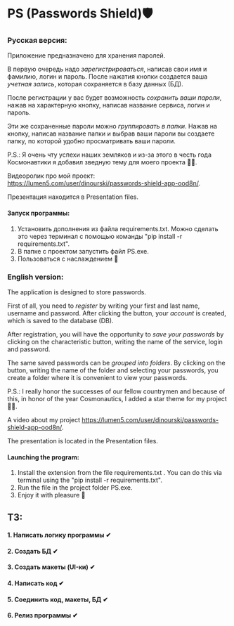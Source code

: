 # PS (Passwords Shield)🛡

### Русская версия:

Приложение предназначено для хранения паролей.

В первую очередь надо *зарегистрироваться*, написав свои имя и фамилию, логин и
пароль. После нажатия кнопки создается ваша *учетная запись*, которая
сохраняется в базу данных (БД).

После регистрации у вас будет возможность *сохранить ваши пароли*, нажав на
характерную кнопку, написав название сервиса, логин и пароль.

Эти же сохраненные пароли можно *группировать в папки*. Нажав на кнопку,
написав
название папки и выбрав ваши пароли вы создаете папку, по которой удобно
просматривать ваши пароли.

P.S.: Я очень чту успехи наших земляков и из-за этого в честь года
Космонавтики я добавил зведную тему для моего проекта 🚀🌌.

Видеоролик про мой
проект: https://lumen5.com/user/dinourski/passwords-shield-app-ood8n/.

Презентация находится в Presentation files.

#### Запуск программы:

1. Установить дополнения из файла requirements.txt. Можно сделать это через
   терминал с помощью команды "pip install -r requirements.txt".
2. В папке с проектом запустить файл PS.exe.
3. Пользоваться с наслаждением 💖

### English version:

The application is designed to store passwords.

First of all, you need to *register* by writing your first and last name,
username and password. After clicking the button, your *account* is created,
which is saved to the database (DB).

After registration, you will have the opportunity to *save your passwords* by
clicking on the characteristic button, writing the name of the service, login
and password.

The same saved passwords can be *grouped into folders*. By clicking on the
button, writing the name of the folder and selecting your passwords, you create
a folder where it is convenient to view your passwords.

P.S.: I really honor the successes of our fellow countrymen and because of
this, in honor of the year
Cosmonautics, I added a star theme for my project 🚀🌌.

A video about my
project https://lumen5.com/user/dinourski/passwords-shield-app-ood8n/.

The presentation is located in the Presentation files.

#### Launching the program:

1. Install the extension from the file requirements.txt . You can do this via
   terminal using the "pip install -r requirements.txt".
2. Run the file in the project folder PS.exe.
3. Enjoy it with pleasure 💖

## ТЗ:

#### 1. Написать логику программы ✔

#### 2. Создать БД ✔

#### 3. Создать макеты (UI-ки) ✔

#### 4. Написать код ✔

#### 5. Соединить код, макеты, БД ✔

#### 6. Релиз программы ✔
